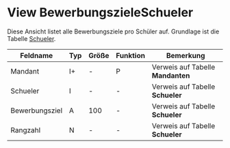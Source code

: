 # View BewerbungszieleSchueler

Diese Ansicht listet alle Bewerbungsziele pro Schüler auf.  Grundlage ist die Tabelle [Schueler](https://doc.magellan7.stueber.de/datenstruktur/tabellen/Schueler/).


| Feldname       | Typ | Größe | Funktion | Bemerkung                         |
|----------------|-----|-------|----------|-----------------------------------|
| Mandant        | I+  | -     | P        | Verweis auf Tabelle **Mandanten** |
| Schueler       | I   | -     | -        | Verweis auf Tabelle **Schueler**  |
| Bewerbungsziel | A   | 100   | -        | Verweis auf Tabelle **Schueler**  |
| Rangzahl       | N   | -     | -        | Verweis auf Tabelle **Schueler**  |


